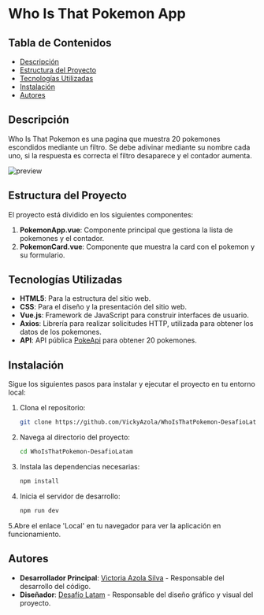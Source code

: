 # Who Is That Pokemon App

## Tabla de Contenidos

- [Descripción](#descripción)
- [Estructura del Proyecto](#estructura-del-proyecto)
- [Tecnologías Utilizadas](#tecnologías-utilizadas)
- [Instalación](#instalación)
- [Autores](#autores)

## Descripción

Who Is That Pokemon es una pagina que muestra 20 pokemones escondidos mediante un filtro. Se debe adivinar mediante su nombre cada uno, si la respuesta es correcta el filtro desaparece y el contador aumenta.

![preview](https://github.com/user-attachments/assets/e3291f88-3483-49f6-90f0-a7aac092cbb5)


## Estructura del Proyecto

El proyecto está dividido en los siguientes componentes:

1. **PokemonApp.vue**: Componente principal que gestiona la lista de pokemones y el contador.
2. **PokemonCard.vue**: Componente que muestra la card con el pokemon y su formulario.

## Tecnologías Utilizadas

- **HTML5**: Para la estructura del sitio web.
- **CSS**: Para el diseño y la presentación del sitio web.
- **Vue.js**: Framework de JavaScript para construir interfaces de usuario.
- **Axios**: Librería para realizar solicitudes HTTP, utilizada para obtener los datos de los pokemones.
- **API**: API pública [PokeApi](https://pokeapi.co/) para obtener 20 pokemones. 

## Instalación

Sigue los siguientes pasos para instalar y ejecutar el proyecto en tu entorno local:

1. Clona el repositorio:

    ```bash
    git clone https://github.com/VickyAzola/WhoIsThatPokemon-DesafioLatam.git
    ```

2. Navega al directorio del proyecto:

    ```bash
    cd WhoIsThatPokemon-DesafioLatam
    ```

3. Instala las dependencias necesarias:

    ```bash
    npm install
    ```

4. Inicia el servidor de desarrollo:

    ```bash
    npm run dev
    ```

5.Abre el enlace 'Local' en tu navegador para ver la aplicación en funcionamiento.

## Autores

- **Desarrollador Principal**: [Victoria Azola Silva](https://github.com/VickyAzola) - Responsable del desarrollo del código.
- **Diseñador**: [Desafío Latam](https://desafiolatam.com/admision/?utm_term=desafio%20latam&utm_campaign=Brand&utm_source=adwords&utm_medium=ppc&hsa_acc=1239562006&hsa_cam=16998643182&hsa_grp=136655824715&hsa_ad=596057942540&hsa_src=g&hsa_tgt=kwd-340546658839&hsa_kw=desafio%20latam&hsa_mt=b&hsa_net=adwords&hsa_ver=3&gad_source=1&gclid=CjwKCAjwvvmzBhA2EiwAtHVrbzEJGJPqUuTuFDuNIFtSh4eKqGXcLXmCO9u12vwlU553fGXV93Q5zxoCGmEQAvD_BwE) - Responsable del diseño gráfico y visual del proyecto.
